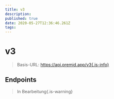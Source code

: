 ```yaml
---
title: v3
description:
published: true
date: 2020-05-27T12:36:46.261Z
tags:
---
```


# v3

> Basis-URL: https://api.premid.app/v3{.is-info}


## Endpoints
> In Bearbeitung{.is-warning}